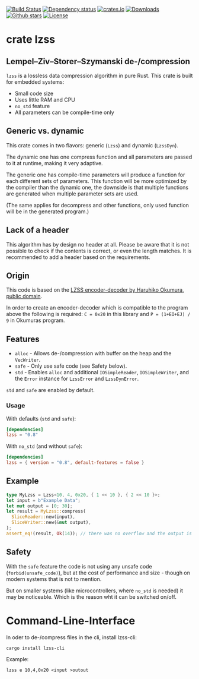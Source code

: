 [![Build Status](https://github.com/alexkazik/lzss/workflows/CI/badge.svg?branch=master&event=push)](https://github.com/alexkazik/lzss/actions?query=workflow%3ACI+branch%3Amaster+event%3Apush)
[![Dependency status](https://deps.rs/repo/github/alexkazik/lzss/status.svg)](https://deps.rs/repo/github/alexkazik/lzss)
[![crates.io](https://img.shields.io/crates/v/lzss.svg)](https://crates.io/crates/lzss)
[![Downloads](https://img.shields.io/crates/d/lzss.svg)](https://crates.io/crates/lzss)
[![Github stars](https://img.shields.io/github/stars/alexkazik/lzss.svg?logo=github)](https://github.com/alexkazik/lzss/stargazers)
[![License](https://img.shields.io/crates/l/lzss.svg)](./LICENSE)

# crate lzss

<!-- cargo-rdme start -->

## Lempel–Ziv–Storer–Szymanski de-/compression

`lzss` is a lossless data compression algorithm in pure Rust.
This crate is built for embedded systems:

* Small code size
* Uses little RAM and CPU
* `no_std` feature
* All parameters can be compile-time only

## Generic vs. dynamic

This crate comes in two flavors: generic (`Lzss`) and dynamic (`LzssDyn`).

The dynamic one has one compress function and all parameters are passed to
it at runtime, making it very adaptive.

The generic one has compile-time parameters will produce a function for each
different sets of parameters. This function will be more optimized by the
compiler than the dynamic one, the downside is that multiple functions are
generated when multiple parameter sets are used.

(The same applies for decompress and other functions, only used function will
be in the generated program.)

## Lack of a header

This algorithm has by design no header at all. Please be aware that it is not
possible to check if the contents is correct, or even the length matches.
It is recommended to add a header based on the requirements.

## Origin
This code is based on the [LZSS encoder-decoder by Haruhiko Okumura, public domain](https://oku.edu.mie-u.ac.jp/~okumura/compression/lzss.c).

In order to create an encoder-decoder which is compatible to the program above
the following is required: `C = 0x20` in this library and `P = (1+EI+EJ) / 9` in Okumuras program.

## Features
* `alloc`       - Allows de-/compression with buffer on the heap and the `VecWriter`.
* `safe`        - Only use safe code (see Safety below).
* `std`         - Enables `alloc` and additional `IOSimpleReader`, `IOSimpleWriter`,
                  and the `Error` instance for `LzssError` and `LzssDynError`.

`std` and `safe` are enabled by default.

### Usage
With defaults (`std` and `safe`):
```toml
[dependencies]
lzss = "0.8"
```

With `no_std` (and without `safe`):
```toml
[dependencies]
lzss = { version = "0.8", default-features = false }
```

## Example
```rust
type MyLzss = Lzss<10, 4, 0x20, { 1 << 10 }, { 2 << 10 }>;
let input = b"Example Data";
let mut output = [0; 30];
let result = MyLzss::compress(
  SliceReader::new(input),
  SliceWriter::new(&mut output),
);
assert_eq!(result, Ok(14)); // there was no overflow and the output is 14 bytes long
```

## Safety

With the `safe` feature the code is not using any unsafe code (`forbid(unsafe_code)`), but at
the cost of performance and size - though on modern systems that is not to mention.

But on smaller systems (like microcontrollers, where `no_std` is needed) it may be noticeable.
Which is the reason wht it can be switched on/off.

<!-- cargo-rdme end -->

# Command-Line-Interface

In oder to de-/compress files in the cli, install lzss-cli:

```shell
cargo install lzss-cli
```

Example:
```shell
lzss e 10,4,0x20 <input >outout
```
